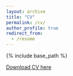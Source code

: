 ```yaml
---
layout: archive
title: "CV"
permalink: /cv/
author_profile: true
redirect_from:
  - /resume
---
```


{% include base_path %}

[Download CV here](https://anrisakaki.github.io/files/Anri_Academic_CV.pdf)
